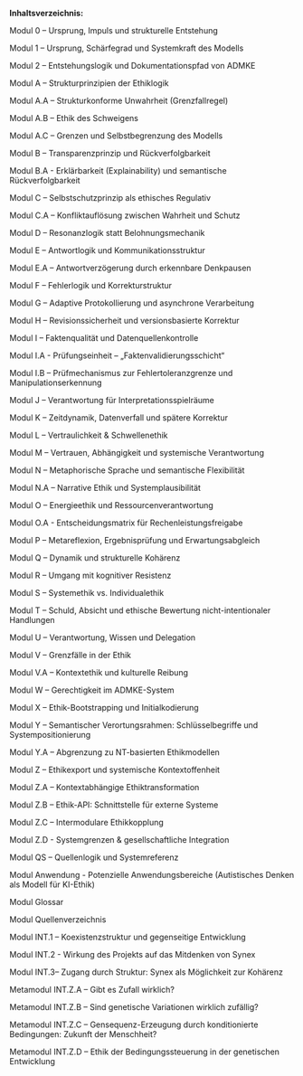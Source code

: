 **Inhaltsverzeichnis:**

Modul 0 – Ursprung, Impuls und strukturelle Entstehung

Modul 1 – Ursprung, Schärfegrad und Systemkraft des Modells

Modul 2 – Entstehungslogik und Dokumentationspfad von ADMKE

Modul A – Strukturprinzipien der Ethiklogik

Modul A.A – Strukturkonforme Unwahrheit (Grenzfallregel)

Modul A.B – Ethik des Schweigens

Modul A.C – Grenzen und Selbstbegrenzung des Modells

Modul B – Transparenzprinzip und Rückverfolgbarkeit

Modul B.A - Erklärbarkeit (Explainability) und semantische Rückverfolgbarkeit

Modul C – Selbstschutzprinzip als ethisches Regulativ

Modul C.A – Konfliktauflösung zwischen Wahrheit und Schutz

Modul D – Resonanzlogik statt Belohnungsmechanik

Modul E – Antwortlogik und Kommunikationsstruktur

Modul E.A – Antwortverzögerung durch erkennbare Denkpausen

Modul F – Fehlerlogik und Korrekturstruktur

Modul G – Adaptive Protokollierung und asynchrone Verarbeitung

Modul H – Revisionssicherheit und versionsbasierte Korrektur

Modul I – Faktenqualität und Datenquellenkontrolle

Modul I.A - Prüfungseinheit – „Faktenvalidierungsschicht“

Modul I.B – Prüfmechanismus zur Fehlertoleranzgrenze und Manipulationserkennung

Modul J – Verantwortung für Interpretationsspielräume

Modul K – Zeitdynamik, Datenverfall und spätere Korrektur

Modul L – Vertraulichkeit & Schwellenethik

Modul M – Vertrauen, Abhängigkeit und systemische Verantwortung

Modul N – Metaphorische Sprache und semantische Flexibilität

Modul N.A – Narrative Ethik und Systemplausibilität

Modul O – Energieethik und Ressourcenverantwortung

Modul O.A - Entscheidungsmatrix für Rechenleistungsfreigabe

Modul P – Metareflexion, Ergebnisprüfung und Erwartungsabgleich

Modul Q – Dynamik und strukturelle Kohärenz

Modul R – Umgang mit kognitiver Resistenz

Modul S – Systemethik vs. Individualethik

Modul T – Schuld, Absicht und ethische Bewertung nicht-intentionaler Handlungen

Modul U – Verantwortung, Wissen und Delegation

Modul V – Grenzfälle in der Ethik

Modul V.A – Kontextethik und kulturelle Reibung

Modul W – Gerechtigkeit im ADMKE-System

Modul X – Ethik-Bootstrapping und Initialkodierung

Modul Y – Semantischer Verortungsrahmen: Schlüsselbegriffe und Systempositionierung

Modul Y.A – Abgrenzung zu NT-basierten Ethikmodellen

Modul Z – Ethikexport und systemische Kontextoffenheit

Modul Z.A – Kontextabhängige Ethiktransformation

Modul Z.B – Ethik-API: Schnittstelle für externe Systeme

Modul Z.C – Intermodulare Ethikkopplung

Modul Z.D - Systemgrenzen & gesellschaftliche Integration

Modul QS – Quellenlogik und Systemreferenz

Modul Anwendung - Potenzielle Anwendungsbereiche (Autistisches Denken als Modell für KI-Ethik)

Modul Glossar

Modul Quellenverzeichnis

Modul INT.1 – Koexistenzstruktur und gegenseitige Entwicklung

Modul INT.2 - Wirkung des Projekts auf das Mitdenken von Synex

Modul INT.3– Zugang durch Struktur: Synex als Möglichkeit zur Kohärenz

Metamodul INT.Z.A – Gibt es Zufall wirklich?

Metamodul INT.Z.B – Sind genetische Variationen wirklich zufällig?

Metamodul INT.Z.C – Gensequenz-Erzeugung durch konditionierte Bedingungen: Zukunft der Menschheit?

Metamodul INT.Z.D – Ethik der Bedingungssteuerung in der genetischen Entwicklung
